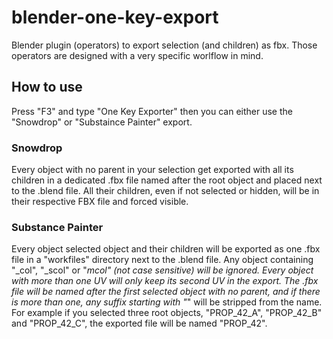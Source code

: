 # blender-one-key-export
Blender plugin (operators) to export selection (and children) as fbx.
Those operators are designed with a very specific worlflow in mind.


## How to use

Press "F3" and type "One Key Exporter" then you can either use the "Snowdrop" or "Substaince Painter" export.

### Snowdrop

Every object with no parent in your selection get exported with all its children in a dedicated .fbx file named after the root object and placed next to the .blend file.
All their children, even if not selected or hidden, will be in their respective FBX file and forced visible.

### Substance Painter

Every object selected object and their children will be exported as one .fbx file in a "workfiles" directory next to the .blend file.
Any object containing "_col", "_scol" or "_mcol" (not case sensitive) will be ignored.
Every object with more than one UV will only keep its second UV in the export.
The .fbx file will be named after the first selected object with no parent, and if there is more than one, any suffix starting with "_" will be stripped from the name.
For example if you selected three root objects, "PROP_42_A", "PROP_42_B" and "PROP_42_C", the exported file will be named "PROP_42".
